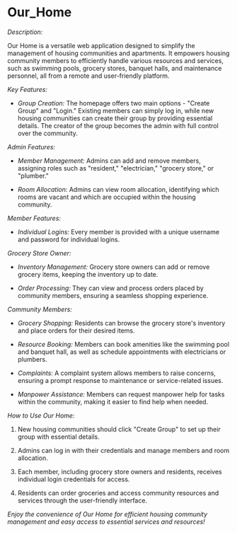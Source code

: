# Our_Home

*Description:*

Our Home is a versatile web application designed to simplify the management of housing communities and apartments. It empowers housing community members to efficiently handle various resources and services, such as swimming pools, grocery stores, banquet halls, and maintenance personnel, all from a remote and user-friendly platform.

*Key Features:*

- *Group Creation:* The homepage offers two main options - "Create Group" and "Login." Existing members can simply log in, while new housing communities can create their group by providing essential details. The creator of the group becomes the admin with full control over the community.

*Admin Features:*

- *Member Management:* Admins can add and remove members, assigning roles such as "resident," "electrician," "grocery store," or "plumber."

- *Room Allocation:* Admins can view room allocation, identifying which rooms are vacant and which are occupied within the housing community.

*Member Features:*

- *Individual Logins:* Every member is provided with a unique username and password for individual logins.

*Grocery Store Owner:*

- *Inventory Management:* Grocery store owners can add or remove grocery items, keeping the inventory up to date.

- *Order Processing:* They can view and process orders placed by community members, ensuring a seamless shopping experience.

*Community Members:*

- *Grocery Shopping:* Residents can browse the grocery store's inventory and place orders for their desired items.

- *Resource Booking:* Members can book amenities like the swimming pool and banquet hall, as well as schedule appointments with electricians or plumbers.

- *Complaints:* A complaint system allows members to raise concerns, ensuring a prompt response to maintenance or service-related issues.

- *Manpower Assistance:* Members can request manpower help for tasks within the community, making it easier to find help when needed.

*How to Use Our Home:*

1. New housing communities should click "Create Group" to set up their group with essential details.

2. Admins can log in with their credentials and manage members and room allocation.

3. Each member, including grocery store owners and residents, receives individual login credentials for access.

4. Residents can order groceries and access community resources and services through the user-friendly interface.

*Enjoy the convenience of Our Home for efficient housing community management and easy access to essential services and resources!*
